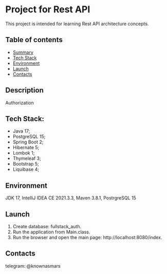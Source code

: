 # Project for Rest API
This project is intended for learning Rest API architecture concepts.

## Table of contents
* [Summary](#summary)
* [Tech Stack](#tech-stack)
* [Environment](#environment)
* [Launch](#launch)
* [Contacts](#contacts)

## Description
Authorization

## Tech Stack:
- Java 17;
- PostgreSQL 15;
- Spring Boot 2;
- Hibernate 5;
- Lombok 1;
- Thymeleaf 3;
- Bootstrap 5;
- Liquibase 4;

## Environment
JDK 17, IntelliJ IDEA CE 2021.3.3, Maven 3.8.1, PostrgreSQL 15

## Launch
1. Create database: fullstack_auth.
2. Run the application from Main.class.
3. Run the browser and open the main page: http://localhost:8080/index.

## Contacts
telegram: @knownasmars